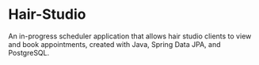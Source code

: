 # Hair-Studio
An in-progress scheduler application that allows hair studio clients to view and book appointments, created with Java, Spring Data JPA, and PostgreSQL.
